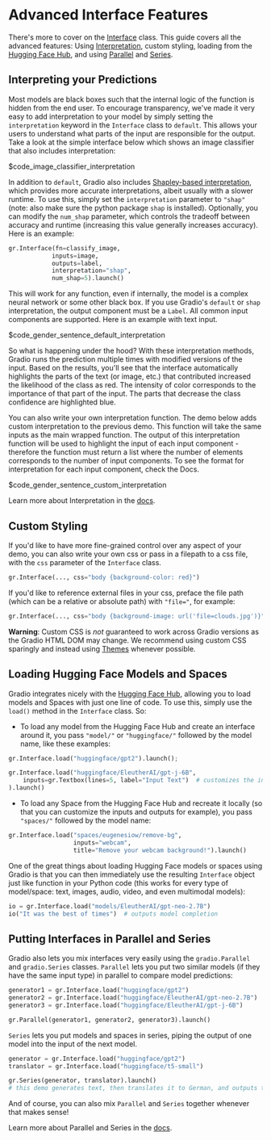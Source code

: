 # Advanced Interface Features

There's more to cover on the [Interface](https://gradio.app/docs#interface) class. This guide covers all the advanced features: Using [Interpretation](https://gradio.app/docs#interpretation), custom styling, loading from the [Hugging Face Hub](https://hf.co), and using [Parallel](https://gradio.app/docs#parallel) and [Series](https://gradio.app/docs#series). 

## Interpreting your Predictions

Most models are black boxes such that the internal logic of the function is hidden from the end user. To encourage transparency, we've made it very easy to add interpretation to your model by  simply setting the `interpretation` keyword in the `Interface` class to `default`. This allows your users to understand what parts of the input are responsible for the output. Take a look at the simple interface below which shows an image classifier that also includes interpretation:

$code_image_classifier_interpretation


In addition to `default`, Gradio also includes [Shapley-based interpretation](https://christophm.github.io/interpretable-ml-book/shap.html), which provides more accurate interpretations, albeit usually with a slower runtime. To use this, simply set the `interpretation` parameter to `"shap"` (note: also make sure the python package `shap` is installed). Optionally, you can modify the `num_shap` parameter, which controls the tradeoff between accuracy and runtime (increasing this value generally increases accuracy). Here is an example:

```python
gr.Interface(fn=classify_image,
            inputs=image, 
            outputs=label, 
            interpretation="shap", 
            num_shap=5).launch()
```

This will work for any function, even if internally, the model is a complex neural network or some other black box. If you use Gradio's `default` or `shap` interpretation, the output component must be a `Label`. All common input components are supported. Here is an example with text input.

$code_gender_sentence_default_interpretation

So what is happening under the hood? With these interpretation methods, Gradio runs the prediction multiple times with modified versions of the input. Based on the results, you'll see that the interface automatically highlights the parts of the text (or image, etc.) that contributed increased the likelihood of the class as red. The intensity of color corresponds to the importance of that part of the input. The parts that decrease the class confidence are highlighted blue.

You can also write your own interpretation function. The demo below adds custom interpretation to the previous demo. This function will take the same inputs as the main wrapped function. The output of this interpretation function will be used to highlight the input of each input component - therefore the function must return a list where the number of elements corresponds to the number of input components. To see the format for interpretation for each input component, check the Docs.

$code_gender_sentence_custom_interpretation

Learn more about Interpretation in the [docs](https://gradio.app/docs#interpretation). 

## Custom Styling

If you'd like to have more fine-grained control over any aspect of your demo, you can also write your own css or pass in a filepath to a css file, with the `css` parameter of the `Interface` class.

```python
gr.Interface(..., css="body {background-color: red}")
```

If you'd like to reference external files in your css, preface the file path (which can be a relative or absolute path) with `"file="`, for example:

```python
gr.Interface(..., css="body {background-image: url('file=clouds.jpg')}")
```

**Warning**: Custom CSS is *not* guaranteed to work across Gradio versions as the Gradio HTML DOM may change. We recommend using custom CSS sparingly and instead using [Themes](/guides/theming-guide/) whenever possible. 

## Loading Hugging Face Models and Spaces

Gradio integrates nicely with the [Hugging Face Hub](https://hf.co), allowing you to load models and Spaces with just one line of code. To use this, simply use the `load()` method in the `Interface` class. So:

- To load any model from the Hugging Face Hub and create an interface around it, you pass `"model/"` or `"huggingface/"` followed by the model name, like these examples:

```python
gr.Interface.load("huggingface/gpt2").launch();
```

```python
gr.Interface.load("huggingface/EleutherAI/gpt-j-6B", 
    inputs=gr.Textbox(lines=5, label="Input Text")  # customizes the input component
).launch()
```

- To load any Space from the Hugging Face Hub and recreate it locally (so that you can customize the inputs and outputs for example), you pass `"spaces/"` followed by the model name:

```python
gr.Interface.load("spaces/eugenesiow/remove-bg", 
                  inputs="webcam", 
                  title="Remove your webcam background!").launch()
```

One of the great things about loading Hugging Face models or spaces using Gradio is that you can then immediately use the resulting `Interface` object just like function in your Python code (this works for every type of model/space: text, images, audio, video, and even multimodal models):

```python
io = gr.Interface.load("models/EleutherAI/gpt-neo-2.7B")
io("It was the best of times")  # outputs model completion
```

## Putting Interfaces in Parallel and Series

Gradio also lets you mix interfaces very easily using the `gradio.Parallel` and `gradio.Series` classes. `Parallel` lets you put two similar models (if they have the same input type) in parallel to compare model predictions:

```python
generator1 = gr.Interface.load("huggingface/gpt2")
generator2 = gr.Interface.load("huggingface/EleutherAI/gpt-neo-2.7B")
generator3 = gr.Interface.load("huggingface/EleutherAI/gpt-j-6B")

gr.Parallel(generator1, generator2, generator3).launch()
```

`Series` lets you put models and spaces in series, piping the output of one model into the input of the next model. 

```python
generator = gr.Interface.load("huggingface/gpt2")
translator = gr.Interface.load("huggingface/t5-small")

gr.Series(generator, translator).launch()  
# this demo generates text, then translates it to German, and outputs the final result.
```

And of course, you can also mix `Parallel` and `Series` together whenever that makes sense!

Learn more about Parallel and Series in the [docs](https://gradio.app/docs#parallel). 